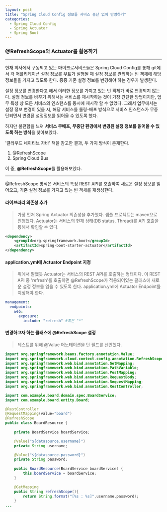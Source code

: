 ```yaml
---
layout: post
title: "Spring Cloud Config 정보를 서비스 중단 없이 반영하기"
categories:
  - Spring Cloud Config
  - Spring Actuator
  - Spring Boot
---
```

### @RefreshScope와 Actuator를 활용하기

---
현재 회사에서 구동되고 있는 마이크로서비스들은 Spring Cloud Config를 통해 git에서 각 어플리케이션 설정 정보를 부트가 실행될 때 설정 정보를 관리하는 빈 객체에 해당 정보들을 가지고 있도록 한다.
종종 기존 설정 정보를 변경해야 하는 경우가 발생한다. 

설정 정보를 변경한다고 해서 이러한 정보를 가지고 있는 빈 객체가 바로 변경되지 않는다. 
설정 정보를 바꾸기 위해서는 서비스를 재시작하는 것이 가장 간단한 방법이지만, 업무 특성 상 모든 서비스의 인스턴스를 동시에 재시작 할 수 없었다. 
그래서 업무에서는 설정 정보 변경이 있을 시, 해당 서비스를 롤링-배포 방식으로 서비스 인스턴스가 무중단되면서 변경된 설정정보를 읽어올 수 있도록 했다.

하지만 불편함을 느껴 **서비스 무배포, 무중단 환경에서 변경된 설정 정보를 읽어올 수 있도록 하는 방식**을 찾아보았다.

'클라우드 네이티브 자바' 책을 참고한 결과, 두 가지 방식이 존재한다.

1. @RefreshScope
2. Spring Cloud Bus

이 중, **@RefreshScope**를 활용해보았다.

---
@RefreshScope 방식은 서비스의 특정 REST API를 호출하여 새로운 설정 정보를 읽어오고, 기존 설정 정보를 가지고 있는 빈 객체를 재생성한다.

#### 라이브러리 의존성 추가
> 가장 먼저 Spring Actuator 의존성을 추가했다. 샘플 프로젝트는 maven으로 진행했다. Actuator는 서비스의 현재 상태(DB status, Thread)를 API 호출을 통해서 확인할 수 있다.

```xml
<dependency>
	<groupId>org.springframework.boot</groupId>
	<artifactId>spring-boot-starter-actuator</artifactId>
</dependency>
```

#### application.yml에 Actuator Endpoint 지정
> 위에서 말했듯 Actuator는 서비스의 REST API를 호출하는 형태이다. 이 REST API 중 'refresh'를 호출하면 @RefreshScope가 적용되어있는 클래스에 새로운 설정 정보를 읽을 수 있도록 한다.
> application.yml에 Actuator Endpoint를 지정해야 한다.

```yaml
management:
  endpoints:
    web:
      exposure:
        include: "refresh" #혹은 "*"
```

#### 변경하고자 하는 클래스에 @RefreshScope 설정
> 테스트를 위해 @Value 어노테이션을 단 필드를 선언했다. 

```java
import org.springframework.beans.factory.annotation.Value;
import org.springframework.cloud.context.config.annotation.RefreshScope;
import org.springframework.web.bind.annotation.GetMapping;
import org.springframework.web.bind.annotation.PathVariable;
import org.springframework.web.bind.annotation.PostMapping;
import org.springframework.web.bind.annotation.RequestBody;
import org.springframework.web.bind.annotation.RequestMapping;
import org.springframework.web.bind.annotation.RestController;

import com.example.board.domain.spec.BoardService;
import com.example.board.entity.Board;

@RestController
@RequestMapping(value="board")
@RefreshScope
public class BoardResource {
	
	private BoardService boardService;

	@Value("${datasource.username}")
	private String username;

	@Value("${datasource.password}")
	private String password;
	
	public BoardResource(BoardService boardService) {
		this.boardService = boardService;
	}

	@GetMapping
	public String refreshScope(){
		return String.format("[%s : %s]",username,password);
	}
...
```

